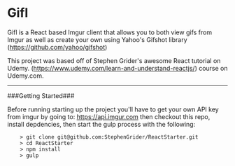 Gifl
====
Gifl is a React based Imgur client that allows you to both view gifs from Imgur
as well as create your own using Yahoo's Gifshot library 
(https://github.com/yahoo/gifshot) 

This project was based off of Stephen Grider's awesome React tutorial on Udemy.
(https://www.udemy.com/learn-and-understand-reactjs/) course on Udemy.com.

---

###Getting Started###

Before running starting up the project you'll have to get your own API key from imgur by going to: https://api.imgur.com then checkout this repo, install depdencies, then start the gulp process with the following:

```
	> git clone git@github.com:StephenGrider/ReactStarter.git
	> cd ReactStarter
	> npm install
	> gulp
```
